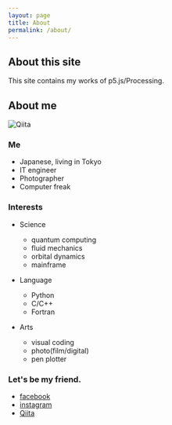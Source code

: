 ```yaml
---
layout: page
title: About
permalink: /about/
---
```

## About this site

This site contains my works of p5.js/Processing.

## About me
![Qiita](https://scontent-nrt1-1.xx.fbcdn.net/v/t31.0-8/1622340_616946705106621_7929716624282213978_o.jpg?_nc_cat=107&_nc_ht=scontent-nrt1-1.xx&oh=5d1e4e391cface7cf04b533fa37ff80c&oe=5C987FAF)
### Me
- Japanese, living in Tokyo
- IT engineer
- Photographer
- Computer freak

### Interests
- Science
  - quantum computing
  - fluid mechanics
  - orbital dynamics
  - mainframe


- Language
  - Python
  - C/C++
  - Fortran


- Arts
  - visual coding
  - photo(film/digital)
  - pen plotter

### Let's be my friend.
- [facebook](https://www.facebook.com/kazufumi.watanabe.167)
- [instagram](https://www.instagram.com/kazufumi_pht/)
- [Qiita](https://qiita.com/kazufumi1014)
